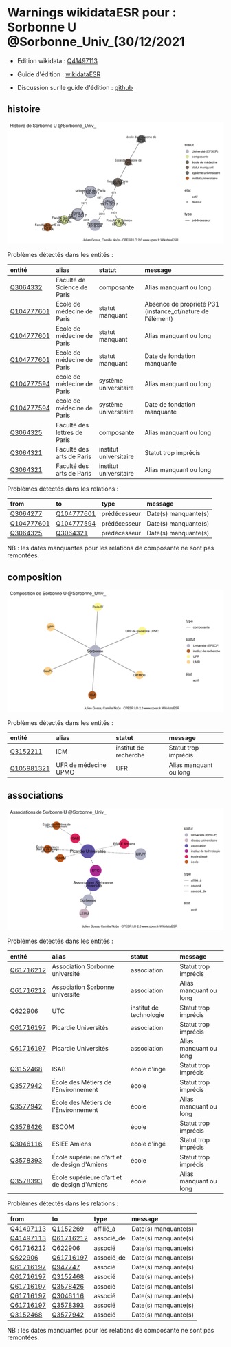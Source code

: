 Warnings wikidataESR pour : Sorbonne U @Sorbonne_Univ_(30/12/2021
================

- Edition wikidata : [Q41497113](https://www.wikidata.org/wiki/Q41497113)
- Guide d'édition : [wikidataESR](https://github.com/cpesr/wikidataESR/)

- Discussion sur le guide d'édition : [github](https://github.com/cpesr/wikidataESR/issues)



## histoire 

![Graphique non généré](Q41497113-histoire.png) 

Problèmes détectés dans les entités :

|entité                                                 |alias                        |statut                 |message                                                    |
|:------------------------------------------------------|:----------------------------|:----------------------|:----------------------------------------------------------|
|[Q3064332](https://www.wikidata.org/wiki/Q3064332)     |Faculté de Science de Paris  |composante             |Alias manquant ou long                                     |
|[Q104777601](https://www.wikidata.org/wiki/Q104777601) |École de médecine de Paris   |statut manquant        |Absence de propriété P31 (instance_of/nature de l'élément) |
|[Q104777601](https://www.wikidata.org/wiki/Q104777601) |École de médecine de Paris   |statut manquant        |Alias manquant ou long                                     |
|[Q104777601](https://www.wikidata.org/wiki/Q104777601) |École de médecine de Paris   |statut manquant        |Date de fondation manquante                                |
|[Q104777594](https://www.wikidata.org/wiki/Q104777594) |école de médecine de Paris   |système universitaire  |Alias manquant ou long                                     |
|[Q104777594](https://www.wikidata.org/wiki/Q104777594) |école de médecine de Paris   |système universitaire  |Date de fondation manquante                                |
|[Q3064325](https://www.wikidata.org/wiki/Q3064325)     |Faculté des lettres de Paris |composante             |Alias manquant ou long                                     |
|[Q3064321](https://www.wikidata.org/wiki/Q3064321)     |Faculté des arts de Paris    |institut universitaire |Statut trop imprécis                                       |
|[Q3064321](https://www.wikidata.org/wiki/Q3064321)     |Faculté des arts de Paris    |institut universitaire |Alias manquant ou long                                     |

Problèmes détectés dans les relations :

|from                                                   |to                                                     |type         |message              |
|:------------------------------------------------------|:------------------------------------------------------|:------------|:--------------------|
|[Q3064277](https://www.wikidata.org/wiki/Q3064277)     |[Q104777601](https://www.wikidata.org/wiki/Q104777601) |prédécesseur |Date(s) manquante(s) |
|[Q104777601](https://www.wikidata.org/wiki/Q104777601) |[Q104777594](https://www.wikidata.org/wiki/Q104777594) |prédécesseur |Date(s) manquante(s) |
|[Q3064325](https://www.wikidata.org/wiki/Q3064325)     |[Q3064321](https://www.wikidata.org/wiki/Q3064321)     |prédécesseur |Date(s) manquante(s) |

NB : les dates manquantes pour les relations de composante ne sont pas remontées. 



## composition 

![Graphique non généré](Q41497113-composition.png) 

Problèmes détectés dans les entités :

|entité                                                 |alias                |statut                |message                |
|:------------------------------------------------------|:--------------------|:---------------------|:----------------------|
|[Q3152211](https://www.wikidata.org/wiki/Q3152211)     |ICM                  |institut de recherche |Statut trop imprécis   |
|[Q105981321](https://www.wikidata.org/wiki/Q105981321) |UFR de médecine UPMC |UFR                   |Alias manquant ou long |

 



## associations 

![Graphique non généré](Q41497113-associations.png) 

Problèmes détectés dans les entités :

|entité                                               |alias                                        |statut                  |message                |
|:----------------------------------------------------|:--------------------------------------------|:-----------------------|:----------------------|
|[Q61716212](https://www.wikidata.org/wiki/Q61716212) |Association Sorbonne université              |association             |Statut trop imprécis   |
|[Q61716212](https://www.wikidata.org/wiki/Q61716212) |Association Sorbonne université              |association             |Alias manquant ou long |
|[Q622906](https://www.wikidata.org/wiki/Q622906)     |UTC                                          |institut de technologie |Statut trop imprécis   |
|[Q61716197](https://www.wikidata.org/wiki/Q61716197) |Picardie Universités                         |association             |Statut trop imprécis   |
|[Q61716197](https://www.wikidata.org/wiki/Q61716197) |Picardie Universités                         |association             |Alias manquant ou long |
|[Q3152468](https://www.wikidata.org/wiki/Q3152468)   |ISAB                                         |école d'ingé            |Statut trop imprécis   |
|[Q3577942](https://www.wikidata.org/wiki/Q3577942)   |École des Métiers de l'Environnement         |école                   |Statut trop imprécis   |
|[Q3577942](https://www.wikidata.org/wiki/Q3577942)   |École des Métiers de l'Environnement         |école                   |Alias manquant ou long |
|[Q3578426](https://www.wikidata.org/wiki/Q3578426)   |ESCOM                                        |école                   |Statut trop imprécis   |
|[Q3046116](https://www.wikidata.org/wiki/Q3046116)   |ESIEE Amiens                                 |école d'ingé            |Statut trop imprécis   |
|[Q3578393](https://www.wikidata.org/wiki/Q3578393)   |École supérieure d'art et de design d'Amiens |école                   |Statut trop imprécis   |
|[Q3578393](https://www.wikidata.org/wiki/Q3578393)   |École supérieure d'art et de design d'Amiens |école                   |Alias manquant ou long |

Problèmes détectés dans les relations :

|from                                                 |to                                                   |type       |message              |
|:----------------------------------------------------|:----------------------------------------------------|:----------|:--------------------|
|[Q41497113](https://www.wikidata.org/wiki/Q41497113) |[Q1152269](https://www.wikidata.org/wiki/Q1152269)   |affilié_à  |Date(s) manquante(s) |
|[Q41497113](https://www.wikidata.org/wiki/Q41497113) |[Q61716212](https://www.wikidata.org/wiki/Q61716212) |associé_de |Date(s) manquante(s) |
|[Q61716212](https://www.wikidata.org/wiki/Q61716212) |[Q622906](https://www.wikidata.org/wiki/Q622906)     |associé    |Date(s) manquante(s) |
|[Q622906](https://www.wikidata.org/wiki/Q622906)     |[Q61716197](https://www.wikidata.org/wiki/Q61716197) |associé_de |Date(s) manquante(s) |
|[Q61716197](https://www.wikidata.org/wiki/Q61716197) |[Q947747](https://www.wikidata.org/wiki/Q947747)     |associé    |Date(s) manquante(s) |
|[Q61716197](https://www.wikidata.org/wiki/Q61716197) |[Q3152468](https://www.wikidata.org/wiki/Q3152468)   |associé    |Date(s) manquante(s) |
|[Q61716197](https://www.wikidata.org/wiki/Q61716197) |[Q3578426](https://www.wikidata.org/wiki/Q3578426)   |associé    |Date(s) manquante(s) |
|[Q61716197](https://www.wikidata.org/wiki/Q61716197) |[Q3046116](https://www.wikidata.org/wiki/Q3046116)   |associé    |Date(s) manquante(s) |
|[Q61716197](https://www.wikidata.org/wiki/Q61716197) |[Q3578393](https://www.wikidata.org/wiki/Q3578393)   |associé    |Date(s) manquante(s) |
|[Q3152468](https://www.wikidata.org/wiki/Q3152468)   |[Q3577942](https://www.wikidata.org/wiki/Q3577942)   |associé    |Date(s) manquante(s) |

NB : les dates manquantes pour les relations de composante ne sont pas remontées. 

